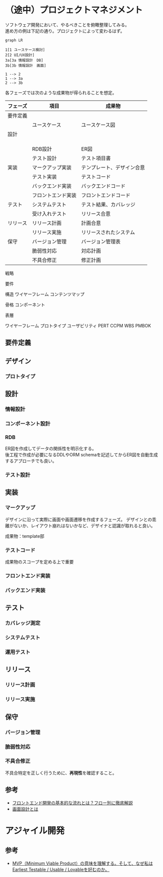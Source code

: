 # （途中）プロジェクトマネジメント
ソフトウェア開発において、やるべきことを俯瞰整理してみる。  
進め方の例は下記の通り。プロジェクトによって変わるはず。

```mermaid
graph LR

1[1 ユースケース検討]
2[2 UI/UX設計]
3a[3a 情報設計　DB]
3b[3b 情報設計　画面]

1 --> 2
1 --> 3a
2 --> 3b

```

各フェーズでは次のような成果物が得られることを想定。

| フェーズ | 項目               | 成果物                     |
| -------- | ------------------ | -------------------------- |
| 要件定義 |                    |                            |
|          | ユースケース       | ユースケース図             |
| 設計     |                    |                            |
|          |                    |                            |
|          |                    |                            |
|          |                    |                            |
|          | RDB設計            | ER図                       |
|          | テスト設計         | テスト項目書               |
| 実装     | マークアップ実装   | テンプレート、デザイン合意 |
|          | テスト実装         | テストコード               |
|          | バックエンド実装   | バックエンドコード         |
|          | フロントエンド実装 | フロントエンドコード       |
| テスト   | システムテスト     | テスト結果、カバレッジ     |
|          | 受け入れテスト     | リリース合意               |
| リリース | リリース計画       | 計画合意                   |
|          | リリース実施       | リリースされたシステム     |
| 保守     | バージョン管理     | バージョン管理表           |
|          | 脆弱性対応         | 対応計画                   |
|          | 不具合修正         | 修正計画                   |

戦略

要件

構造
ワイヤーフレーム
コンテンツマップ

骨格
コンポーネント

表層

ワイヤーフレーム
プロトタイプ
ユーザビリティ
PERT
CCPM
WBS
PMBOK

## 要件定義

## デザイン
### プロトタイプ

## 設計
### 情報設計
### コンポーネント設計

### RDB
ER図を作成してデータの関係性を明示化する。  
後工程で作成が必要になるDDLやORM schemaを記述してからER図を自動生成するアプローチでも良い。

### テスト設計


## 実装
### マークアップ
デザインに沿って実際に画面や画面遷移を作成するフェーズ。
デザインとの乖離がないか、レイアウト崩れはないかなど、デザイナと認識が取れると良い。

成果物：template部

### テストコード
成果物のスコープを定める上で重要

### フロントエンド実装

### バックエンド実装


## テスト
### カバレッジ測定
### システムテスト
### 運用テスト

## リリース
### リリース計画
### リリース実施

## 保守
### バージョン管理

### 脆弱性対応

### 不具合修正
不具合特定を正しく行うために、**再現性**を確認すること。

## 参考
- [フロントエンド開発の基本的な流れとは？フロー別に徹底解説](https://media.tricorn.co.jp/development/frontend/2275/#toc9)
- [画面設計とは](https://diveintocode.jp/blogs/Technology/depScreenLayout)

# アジャイル開発

## 参考
- [MVP（Minimum Viable Product）の意味を理解する。そして、なぜ私はEarliest Testable / Usable / Lovableを好むのか。](https://www.ankr.design/designtips/making-sense-of-mvp)